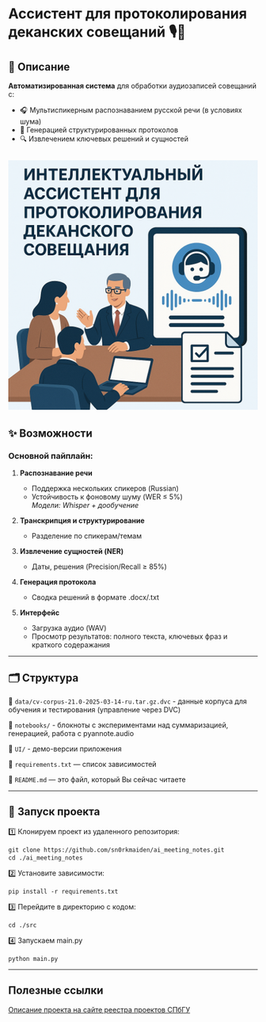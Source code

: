 # Ассистент для протоколирования деканских совещаний 🎙️📝

## 📌 Описание
**Автоматизированная система** для обработки аудиозаписей совещаний с:
- 🎧 Мультиспикерным распознаванием русской речи (в условиях шума)  
- 📑 Генерацией структурированных протоколов  
- 🔍 Извлечением ключевых решений и сущностей

![Протоколирование](https://github.com/sn0rkmaiden/ai_meeting_notes/blob/main/img.png?raw=true)
------

## ✨ Возможности 
### Основной пайплайн:
1. **Распознавание речи**  
   - Поддержка нескольких спикеров (Russian)  
   - Устойчивость к фоновому шуму (WER ≤ 5%)  
   *Модели: Whisper + дообучение*  

2. **Транскрипция и структурирование**  
   - Разделение по спикерам/темам  

3. **Извлечение сущностей (NER)**  
   - Даты, решения (Precision/Recall ≥ 85%)  

4. **Генерация протокола**  
   - Сводка решений в формате .docx/.txt  

5. **Интерфейс**  
   - Загрузка аудио (WAV)  
   - Просмотр результатов: полного текста, ключевых фраз и краткого содеражания
  
------
## 🗂️ Структура
📁 `data/cv-corpus-21.0-2025-03-14-ru.tar.gz.dvc` - данные корпуса для обучения и тестирования (управление через DVC)

📁 `notebooks/` - блокноты с экспериментами над суммаризацией, генерацией, работа с pyannote.audio

📁 `UI/` - демо-версии приложения

📄 `requirements.txt` — список зависимостей

📄 `README.md` — это файл, который Вы сейчас читаете

------
## 🚀 Запуск проекта
1️⃣ Клонируем проект из удаленного репозитория:

```
git clone https://github.com/sn0rkmaiden/ai_meeting_notes.git
cd ./ai_meeting_notes
```
2️⃣ Установите зависимости:

```
pip install -r requirements.txt
```

3️⃣ Перейдите в директорию с кодом:
```
cd ./src
```

4️⃣ Запускаем main.py
```
python main.py
```
------
## Полезные ссылки
[Описание проекта на сайте реестра проектов СПбГУ](https://citec.spb.ru/projects/voice-assistant-2025)

